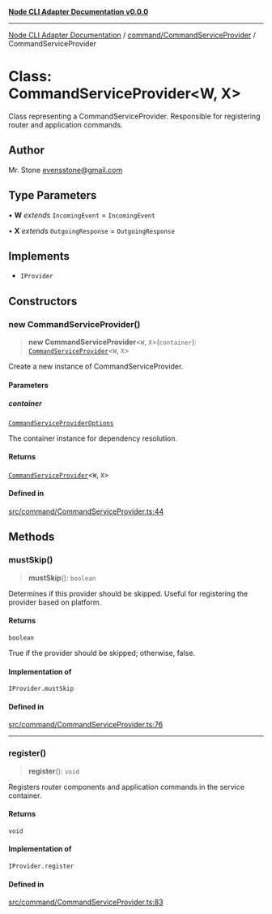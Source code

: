 [**Node CLI Adapter Documentation v0.0.0**](../../../README.md)

***

[Node CLI Adapter Documentation](../../../modules.md) / [command/CommandServiceProvider](../README.md) / CommandServiceProvider

# Class: CommandServiceProvider\<W, X\>

Class representing a CommandServiceProvider.
Responsible for registering router and application commands.

## Author

Mr. Stone <evensstone@gmail.com>

## Type Parameters

• **W** *extends* `IncomingEvent` = `IncomingEvent`

• **X** *extends* `OutgoingResponse` = `OutgoingResponse`

## Implements

- `IProvider`

## Constructors

### new CommandServiceProvider()

> **new CommandServiceProvider**\<`W`, `X`\>(`container`): [`CommandServiceProvider`](CommandServiceProvider.md)\<`W`, `X`\>

Create a new instance of CommandServiceProvider.

#### Parameters

##### container

[`CommandServiceProviderOptions`](../interfaces/CommandServiceProviderOptions.md)

The container instance for dependency resolution.

#### Returns

[`CommandServiceProvider`](CommandServiceProvider.md)\<`W`, `X`\>

#### Defined in

[src/command/CommandServiceProvider.ts:44](https://github.com/stonemjs/node-cli-adapter/blob/51fcc01bbd0eb589538cce80e62e720559e5481a/src/command/CommandServiceProvider.ts#L44)

## Methods

### mustSkip()

> **mustSkip**(): `boolean`

Determines if this provider should be skipped.
Useful for registering the provider based on platform.

#### Returns

`boolean`

True if the provider should be skipped; otherwise, false.

#### Implementation of

`IProvider.mustSkip`

#### Defined in

[src/command/CommandServiceProvider.ts:76](https://github.com/stonemjs/node-cli-adapter/blob/51fcc01bbd0eb589538cce80e62e720559e5481a/src/command/CommandServiceProvider.ts#L76)

***

### register()

> **register**(): `void`

Registers router components and application commands in the service container.

#### Returns

`void`

#### Implementation of

`IProvider.register`

#### Defined in

[src/command/CommandServiceProvider.ts:83](https://github.com/stonemjs/node-cli-adapter/blob/51fcc01bbd0eb589538cce80e62e720559e5481a/src/command/CommandServiceProvider.ts#L83)
